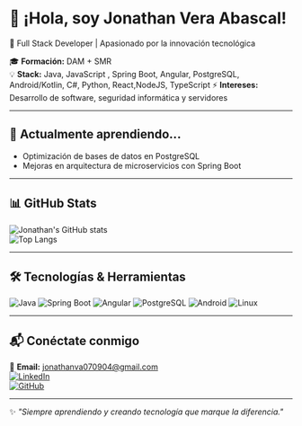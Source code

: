 # 👋 ¡Hola, soy Jonathan Vera Abascal!  
🚀 Full Stack Developer | Apasionado por la innovación tecnológica  

🎓 **Formación:** DAM + SMR  
💡 **Stack:** Java, JavaScript , Spring Boot, Angular, PostgreSQL, Android/Kotlin, C#, Python, React,NodeJS, TypeScript 
⚡ **Intereses:** Desarrollo de software, seguridad informática y servidores  

---

## 🌱 Actualmente aprendiendo...  
- Optimización de bases de datos en PostgreSQL  
- Mejoras en arquitectura de microservicios con Spring Boot  
 

---

## 📊 GitHub Stats  
![Jonathan's GitHub stats](https://github-readme-stats.vercel.app/api?username=nthjVera&show_icons=true&theme=radical)  
![Top Langs](https://github-readme-stats.vercel.app/api/top-langs/?username=nthjVera&layout=compact&theme=radical)  

---

## 🛠️ Tecnologías & Herramientas  
![Java](https://img.shields.io/badge/Java-ED8B00?style=for-the-badge&logo=java&logoColor=white)
![Spring Boot](https://img.shields.io/badge/Spring%20Boot-6DB33F?style=for-the-badge&logo=spring-boot&logoColor=white)
![Angular](https://img.shields.io/badge/Angular-DD0031?style=for-the-badge&logo=angular&logoColor=white)
![PostgreSQL](https://img.shields.io/badge/PostgreSQL-316192?style=for-the-badge&logo=postgresql&logoColor=white)
![Android](https://img.shields.io/badge/Android-3DDC84?style=for-the-badge&logo=android&logoColor=white)
![Linux](https://img.shields.io/badge/Linux-FCC624?style=for-the-badge&logo=linux&logoColor=black)

---

## 📬 Conéctate conmigo  
📧 **Email:** jonathanva070904@gmail.com  
[![LinkedIn](https://img.shields.io/badge/LinkedIn-0077B5?style=for-the-badge&logo=linkedin&logoColor=white)](https://www.linkedin.com/in/jonathanveraabascal/)  
[![GitHub](https://img.shields.io/badge/GitHub-181717?style=for-the-badge&logo=github&logoColor=white)](https://github.com/nthjVera)  

---

✨ _"Siempre aprendiendo y creando tecnología que marque la diferencia."_  
